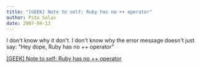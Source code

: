 ```yaml
---
title: "[GEEK] Note to self: Ruby has no ++ operator"
author: Pito Salas
date: 2007-04-13
---
```




I don't know why it don't. I don't know why the error message doesn't just
say: "Hey dope, Ruby has no ++ operator"


[[GEEK] Note to self: Ruby has no ++ operator](None)
